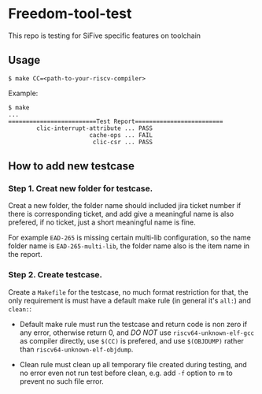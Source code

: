 # Freedom-tool-test
This repo is testing for SiFive specific features on toolchain

## Usage
```
$ make CC=<path-to-your-riscv-compiler>
```

Example:
```
$ make
...
=========================Test Report=========================
        clic-interrupt-attribute ... PASS
                       cache-ops ... FAIL
                        clic-csr ... PASS
```

## How to add new testcase

### Step 1. Creat new folder for testcase.

Creat a new folder, the folder name should included jira ticket number if there
is corresponding ticket, and add give a meaningful name is also prefered,
if no ticket, just a short meaningful name is fine.

For example `EAD-265` is missing certain multi-lib configuration, so the
name folder name is `EAD-265-multi-lib`, the folder name also is the item
name in the report.

### Step 2. Create testcase.

Create a `Makefile` for the testcase, no much format restriction for that,
the only requirement is must have a default make rule (in general it's `all:`)
and `clean:`:

- Default make rule must run the testcase and return code is non zero if any error,
  otherwise return 0, and *DO NOT* use `riscv64-unknown-elf-gcc` as compiler directly,
  use `$(CC)` is prefered, and use `$(OBJDUMP)` rather than `riscv64-unknown-elf-objdump`.

- Clean rule must clean up all temporary file created during testing, and no
  error even not run test before clean, e.g. add `-f` option to `rm` to prevent
  no such file error.
